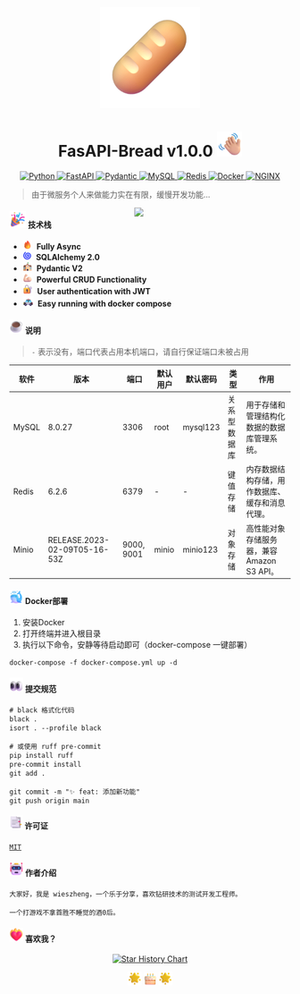 <div align="center" >
  <img src="docs/assets/images/Baguette Bread.png" width="180">
  <h1>
    FasAPI-Bread v1.0.0 <img src="docs/assets/images/Waving Hand Medium-Light Skin Tone.png" width="45px">
  </h1>
</div>


<p align="center" >
  <a href="">
      <img src="https://img.shields.io/badge/Python-3776AB?style=for-the-badge&logo=python&logoColor=white" alt="Python" height="25">
  </a>
  <a href="https://fastapi.tiangolo.com">
      <img src="https://img.shields.io/badge/FastAPI-005571?style=for-the-badge&logo=fastapi" alt="FastAPI" height="25">
  </a>
  <a href="https://docs.pydantic.dev/2.4/">
      <img src="https://img.shields.io/badge/Pydantic-E92063?logo=pydantic&logoColor=fff&style=for-the-badge" alt="Pydantic" height="25">
  </a>
  <a href="https://www.mysql.org">
      <img src="https://img.shields.io/badge/MySQL-316192?style=for-the-badge&logo=mysql&logoColor=white" alt="MySQL" height="25">
  </a>
  <a href="https://redis.io">
      <img src="https://img.shields.io/badge/Redis-DC382D?logo=redis&logoColor=fff&style=for-the-badge" alt="Redis" height="25">
  </a>
  <a href="https://docs.docker.com/compose/">
      <img src="https://img.shields.io/badge/Docker-2496ED?logo=docker&logoColor=fff&style=for-the-badge" alt="Docker" height="25">
  </a>
  <a href="https://nginx.org/en/">
      <img src="https://img.shields.io/badge/NGINX-009639?logo=nginx&logoColor=fff&style=for-the-badge" alt=NGINX height="25">
  </a>
</p>


> 由于微服务个人来做能力实在有限，缓慢开发功能...

<img align='right' src="https://media.giphy.com/media/qgQUggAC3Pfv687qPC/giphy.gif" width="280">

#### <img src="docs/assets/images/Party Popper.png" width="30"> 技术栈

- <img src="docs/assets/images/Fire.png" width="17">&nbsp;&nbsp;**Fully Async**
- <img src="docs/assets/images/Cyclone.png" width="16">&nbsp;&nbsp;**SQLAlchemy 2.0**
- <img src="docs/assets/images/School.png" width="17">&nbsp;&nbsp;**Pydantic V2**
- <img src="docs/assets/images/Flexed Biceps Light Skin Tone.png" width="17">&nbsp;&nbsp;**Powerful CRUD Functionality**
- <img src="docs/assets/images/Locked with Key.png" width="18">&nbsp;&nbsp;**User authentication with JWT**
- <img src="docs/assets/images/Police Car.png" width="19">&nbsp;&nbsp;**Easy running with docker compose**

#### <img src="docs/assets/images/Hot Beverage.png" width="25"> 说明

> `-` 表示没有，端口代表占用本机端口，请自行保证端口未被占用

| 软件    | 版本                           | 端口         | 默认用户  | 默认密码     | 类型     | 作用                           |
|-------|------------------------------|------------|-------|----------|--------|------------------------------|
| MySQL | 8.0.27                       | 3306       | root  | mysql123 | 关系型数据库 | 用于存储和管理结构化数据的数据库管理系统。        |
| Redis | 6.2.6                        | 6379       | -     | -        | 键值存储   | 内存数据结构存储，用作数据库、缓存和消息代理。      |
| Minio | RELEASE.2023-02-09T05-16-53Z | 9000, 9001 | minio | minio123 | 对象存储   | 高性能对象存储服务器，兼容 Amazon S3 API。 |

#### <img src="docs/assets/images/Spouting Whale.png" width="25"> Docker部署

1. 安装Docker
2. 打开终端并进入根目录
3. 执行以下命令，安静等待启动即可（docker-compose 一键部署）

```shell
docker-compose -f docker-compose.yml up -d
```

#### <img src="docs/assets/images/Eyes.png" width="25"> 提交规范

```shell
# black 格式化代码
black . 
isort . --profile black 

# 或使用 ruff pre-commit
pip install ruff
pre-commit install
git add .

git commit -m "✨ feat: 添加新功能"
git push origin main
```

#### <img src="docs/assets/images/Bookmark Tabs.png" width="24"> 许可证

[`MIT`](LICENSE)

#### <img src="docs/assets/images/Robot.png" width="25"> 作者介绍

    大家好，我是 wieszheng，一个乐于分享，喜欢钻研技术的测试开发工程师。

    一个打游戏不拿首胜不睡觉的酒0后。

#### <img src="docs/assets/images/Heart on Fire.png" width="25"> 喜欢我？

<p align="center">
<a href="https://star-history.com/#wieszheng/bread">
  <picture>
    <source media="(prefers-color-scheme: dark)" srcset="https://api.star-history.com/svg?repos=wieszheng/bread&type=Date&title=50&theme=dark" />
    <source media="(prefers-color-scheme: light)" srcset="https://api.star-history.com/svg?repos=wieszheng/bread&type=Date&title=50" />
    <img alt="Star History Chart" src="https://api.star-history.com/svg?repos=wieszheng/bread&type=Date" />
  </picture>
</a>
</p>

<div align="center">
  <img src="docs/assets/images/Glowing Star.png" width="25"> 
  <img src="docs/assets/images/Birthday Cake.png" width="23"> 
  <img src="docs/assets/images/Glowing Star.png" width="25">
</div>
